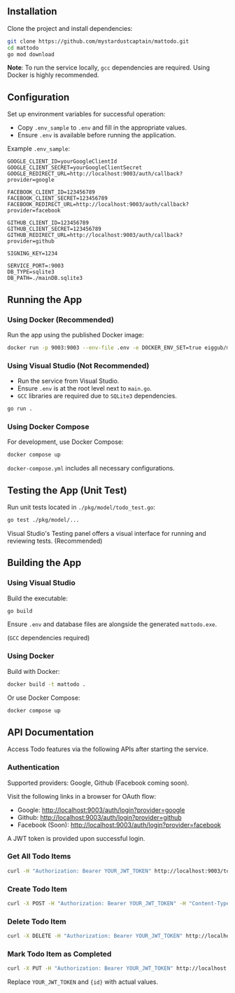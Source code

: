 ## Installation

Clone the project and install dependencies:

```bash
git clone https://github.com/mystardustcaptain/mattodo.git
cd mattodo
go mod download
```

**Note**: To run the service locally, `gcc` dependencies are required. Using Docker is highly recommended.


## Configuration

Set up environment variables for successful operation:

- Copy `.env_sample` to `.env` and fill in the appropriate values.
- Ensure `.env` is available before running the application.

Example `.env_sample`:

```
GOOGLE_CLIENT_ID=yourGoogleClientId
GOOGLE_CLIENT_SECRET=yourGoogleClientSecret
GOOGLE_REDIRECT_URL=http://localhost:9003/auth/callback?provider=google

FACEBOOK_CLIENT_ID=123456789
FACEBOOK_CLIENT_SECRET=123456789
FACEBOOK_REDIRECT_URL=http://localhost:9003/auth/callback?provider=facebook

GITHUB_CLIENT_ID=123456789
GITHUB_CLIENT_SECRET=123456789
GITHUB_REDIRECT_URL=http://localhost:9003/auth/callback?provider=github

SIGNING_KEY=1234

SERVICE_PORT=:9003
DB_TYPE=sqlite3
DB_PATH=./mainDB.sqlite3
```




## Running the App

### Using Docker (Recommended)

Run the app using the published Docker image:


```bash
docker run -p 9003:9003 --env-file .env -e DOCKER_ENV_SET=true eiggub/mattodo
```


### Using Visual Studio (Not Recommended)

- Run the service from Visual Studio.
- Ensure `.env` is at the root level next to `main.go`.
- `GCC` libraries are required due to `SQLite3` dependencies.

```bash
go run .
```


### Using Docker Compose

For development, use Docker Compose:

```bash
docker compose up
```
`docker-compose.yml` includes all necessary configurations.




## Testing the App (Unit Test)

Run unit tests located in `./pkg/model/todo_test.go`:

```bash
go test ./pkg/model/...
```

Visual Studio's Testing panel offers a visual interface for running and reviewing tests. (Recommended)





## Building the App

### Using  Visual Studio
Build the executable:
```bash
go build
```
Ensure `.env` and database files are alongside the generated `mattodo.exe`.

(`GCC` dependencies required)

### Using Docker
Build with Docker:
```bash
docker build -t mattodo . 
```

Or use Docker Compose:
```bash
docker compose up
```

## API Documentation
Access Todo features via the following APIs after starting the service.



### Authentication
Supported providers: Google, Github (Facebook coming soon).

Visit the following links in a browser for OAuth flow:



- Google: [http://localhost:9003/auth/login?provider=google](http://localhost:9003/auth/login?provider=google)
- Github: [http://localhost:9003/auth/login?provider=github](http://localhost:9003/auth/login?provider=github)
- Facebook (Soon): [http://localhost:9003/auth/login?provider=facebook](http://localhost:9003/auth/login?provider=facebook)

A JWT token is provided upon successful login.



### Get All Todo Items
```bash
curl -H "Authorization: Bearer YOUR_JWT_TOKEN" http://localhost:9003/todo
```

### Create Todo Item
```bash
curl -X POST -H "Authorization: Bearer YOUR_JWT_TOKEN" -H "Content-Type: application/json" --data "{'title': 'New Task', 'completed': false}" http://localhost:9003/todo
```


### Delete Todo Item
```bash
curl -X DELETE -H "Authorization: Bearer YOUR_JWT_TOKEN" http://localhost:9003/todo/{id}
```


### Mark Todo Item as Completed
```bash
curl -X PUT -H "Authorization: Bearer YOUR_JWT_TOKEN" http://localhost:9003/todo/{id}/complete
```

Replace `YOUR_JWT_TOKEN` and `{id}` with actual values.

